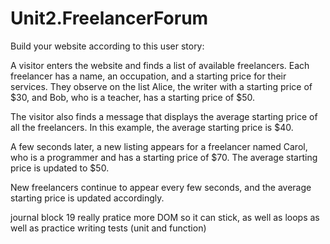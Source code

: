 # Unit2.FreelancerForum

Build your website according to this user story:

A visitor enters the website and finds a list of available freelancers. Each freelancer has a name, an occupation, and a starting price for their services. They observe on the list Alice, the writer with a starting price of $30, and Bob, who is a teacher, has a starting price of $50.

The visitor also finds a message that displays the average starting price of all the freelancers. In this example, the average starting price is $40.

A few seconds later, a new listing appears for a freelancer named Carol, who is a programmer and has a starting price of $70. The average starting price is updated to $50.

New freelancers continue to appear every few seconds, and the average starting price is updated accordingly.




journal block 19
really pratice more DOM so it can stick, as well as loops
as well as practice writing tests (unit and function)